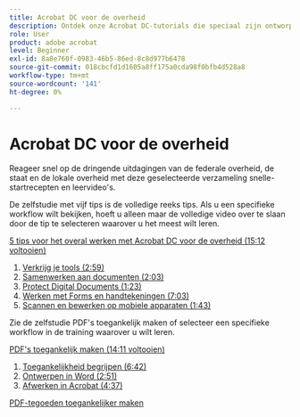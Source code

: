 ```yaml
---
title: Acrobat DC voor de overheid
description: Ontdek onze Acrobat DC-tutorials die speciaal zijn ontworpen voor federale, staats- en lokale overheden
role: User
product: adobe acrobat
level: Beginner
exl-id: 8a8e760f-0983-46b5-86ed-8c8d977b6478
source-git-commit: 018cbcfd1d1605a8ff175a0cda98f0bfb4d528a8
workflow-type: tm+mt
source-wordcount: '141'
ht-degree: 0%

---
```


# Acrobat DC voor de overheid

Reageer snel op de dringende uitdagingen van de federale overheid, de staat en de lokale overheid met deze geselecteerde verzameling snelle-startrecepten en leervideo&#39;s.

De zelfstudie met vijf tips is de volledige reeks tips. Als u een specifieke workflow wilt bekijken, hoeft u alleen maar de volledige video over te slaan door de tip te selecteren waarover u het meest wilt leren.

[5 tips voor het overal werken met Acrobat DC voor de overheid (15:12 voltooien)](5-tips-for-working-anywhere-with-acrobat-dc-for-government.md)
1. [Verkrijg je tools (2:59)](get-your-tools.md)
1. [Samenwerken aan documenten (2:03)](collaborate-on-documents.md)
1. [Protect Digital Documents (1:23)](protect-digital-documents.md)
1. [Werken met Forms en handtekeningen (7:03)](work-with-forms-and-signatures.md)
1. [Scannen en bewerken op mobiele apparaten (1:43)](scan-and-edit-on-mobile.md)

Zie de zelfstudie PDF&#39;s toegankelijk maken of selecteer een specifieke workflow in de training waarover u wilt leren.

[PDF&#39;s toegankelijk maken (14:11 voltooien)](making-pdfs-accessible.md)
1. [Toegankelijkheid begrijpen (6:42)](understanding-accessibility.md)
1. [Ontwerpen in Word (2:51)](authoring-in-word.md)
1. [Afwerken in Acrobat (4:37)](finishing-in-acrobat.md)

[PDF-tegoeden toegankelijker maken](making-pdf-ballots-accessible.md)
